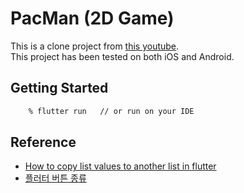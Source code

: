 # PacMan (2D Game)  

This is a clone project from [this youtube](https://www.youtube.com/watch?v=PbIlXoijRvM).  
This project has been tested on both iOS and Android.  

## Getting Started

```bash  
    % flutter run   // or run on your IDE
```

## Reference  

- [How to copy list values to another list in flutter](https://stackoverflow.com/questions/58389591/how-to-copy-list-values-to-another-list-in-flutter)  
- [플러터 버튼 종류](https://seizemymoment.tistory.com/44)  
